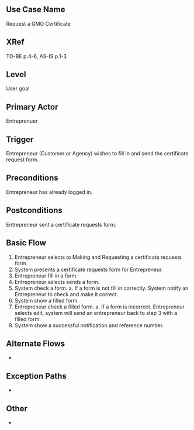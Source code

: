 

Use Case Name
-------------
Request a GMO Certificate

XRef
----
TO-BE p.4-6, AS-IS p.1-3

Level
-----
User goal

Primary Actor
-------------
Entreprenuer

Trigger
-------
Entrepreneur (Customer or Agency) wishes to fill in and send the certificate request form.

Preconditions
-------------
Entrepreneur has already logged in.

Postconditions
--------------
Entrepreneur sent a certificate requests form.

Basic Flow
----------
1. Entrepreneur selects to Making and Requesting a certificate requests form. 
2. System presents a certificate requests form for Entrepreneur.
3. Entrepreneur fill in a form.
4. Entrepreneur selects sends a form.
5. System check a form.
a. If a form is not fill in correctly. System notify an Entrepreneur to check and make it correct.
6. System show a filled form.
7. Entrepreneur check a filled form.
a. If a form is incorrect. Entrepreneur selects edit, system will send an entrepreneur back to step 3 with a filled form.
8. System show a successful notification and reference number.

Alternate Flows
---------------
-

Exception Paths
--------------------
-

Other
-------
-